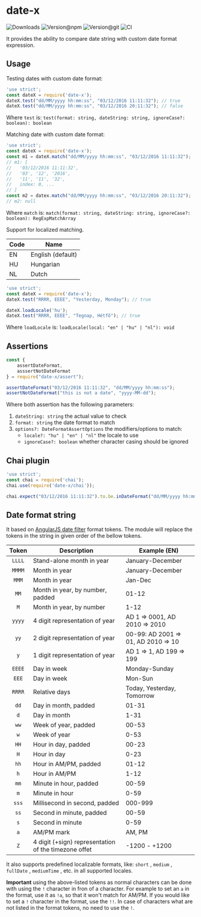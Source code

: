 # date-x

![Downloads](https://img.shields.io/npm/dw/date-x?style=flat-square)
![Version@npm](https://img.shields.io/npm/v/date-x?label=version%40npm&style=flat-square)
![Version@git](https://img.shields.io/github/package-json/v/szikszail/date-x/master?label=version%40git&style=flat-square)
![CI](https://img.shields.io/github/workflow/status/szikszail/date-x/Node.js%20CI/master?label=ci&style=flat-square)

It provides the ability to compare date string with custom date format expression.

## Usage

Testing dates with custom date format:

``` javascript
'use strict';
const dateX = require('date-x');
dateX.test("dd/MM/yyyy hh:mm:ss", "03/12/2016 11:11:32"); // true
dateX.test("dd/MM/yyyy hh:mm:ss", "03/12/2016 20:11:32"); // false
```

Where `test` is: `test(format: string, dateString: string, ignoreCase?: boolean): boolean`

Matching date with custom date format:

``` javascript
'use strict';
const dateX = require('date-x');
const m1 = dateX.match("dd/MM/yyyy hh:mm:ss", "03/12/2016 11:11:32");
// m1: [
//   '03/12/2016 11:11:32',
//   '03', '12', '2016',
//   '11', '11', '32',
//   index: 0, ...
// ]
const m2 = datex.match("dd/MM/yyyy hh:mm:ss", "03/12/2016 20:11:32");
// m2: null
```

Where `match` is: `match(format: string, dateString: string, ignoreCase?: boolean): RegExpMatchArray`
    

Support for localized matching.

| Code | Name |
|------|------|
| EN | English (default) |
| HU | Hungarian |
| NL | Dutch |

``` javascript
'use strict';
const dateX = require('date-x');
dateX.test("RRRR, EEEE", "Yesterday, Monday"); // true

dateX.loadLocale('hu');
dateX.test("RRRR, EEEE", "Tegnap, Hétfő"); // true
```

Where `loadLocale` is: `loadLocale(local: "en" | "hu" | "nl"): void`

## Assertions

``` javascript
const {
    assertDateFormat,
    asssertNotDateFormat
} = require("date-x/assert");

assertDateFormat("03/12/2016 11:11:32", "dd/MM/yyyy hh:mm:ss");
assertNotDateFormat("this is not a date", "yyyy-MM-dd");
```

Where both assertion has the following parameters:
1. `dateString: string` the actual value to check
1. `format: string` the date format to match
1. `options?: DateFormatAssertOptions` the modifiers/options to match:
   - `locale?: "hu" | "en" | "nl"` the locale to use
   - `ignoreCase?: boolean` whether character casing should be ignored 

## Chai plugin

``` javascript
'use strict';
const chai = require('chai');
chai.use(require('date-x/chai'));

chai.expect("03/12/2016 11:11:32").to.be.inDateFormat("dd/MM/yyyy hh:mm:ss");
```

## Date format string

It based on [AngularJS date filter](https://docs.angularjs.org/api/ng/filter/date) format tokens.
The module will replace the tokens in the string in given order of the bellow tokens.

| Token | Description | Example (EN) |
|:-----:|-------------|---------|
| `LLLL` | Stand-alone month in year | January-December |
| `MMMM` | Month in year | January-December |
| `MMM` | Month in year | Jan-Dec |
| `MM` | Month in year, by number, padded | 01-12 |
| `M` | Month in year, by number | 1-12 |
| `yyyy` | 4 digit representation of year | AD 1 => 0001, AD 2010 => 2010 |
| `yy` | 2 digit representation of year | 00-99:  AD 2001 => 01, AD 2010 => 10 |
| `y` | 1 digit representation of year | AD 1 => 1, AD 199 => 199 |
| `EEEE` | Day in week | Monday-Sunday |
| `EEE` | Day in week | Mon-Sun |
| `RRRR` | Relative days | Today, Yesterday, Tomorrow |
| `dd` | Day in month, padded | 01-31 |
| `d` | Day in month | 1-31 |
| `ww` | Week of year, padded | 00-53 |
| `w` | Week of year | 0-53 |
| `HH` | Hour in day, padded | 00-23 |
| `H` | Hour in day | 0-23 |
| `hh` | Hour in AM/PM, padded | 01-12 |
| `h` | Hour in AM/PM | 1-12 |
| `mm` | Minute in hour, padded | 00-59 |
| `m` | Minute in hour | 0-59 |
| `sss` | Millisecond in second, padded | 000-999 |
| `ss` | Second in minute, padded | 00-59 |
| `s` | Second in minute | 0-59 |
| `a` | AM/PM mark | AM, PM |
| `Z` | 4 digit (+sign) representation of the timezone offet | -1200 - +1200 |

It also supports predefined localizable formats, like: `short` , `medium` , `fullDate` , `mediumTime` , etc. in all supported locales.

**Important** using the above-listed tokens as normal characters can be done with using the `!` character in fron of a character. For example to set an `a` in the format, use it as `!a`, so that it won't match for AM/PM. If you would like to set a `!` character in the format, use the `!!`. In case of characters what are not listed in the format tokens, no need to use the `!`.